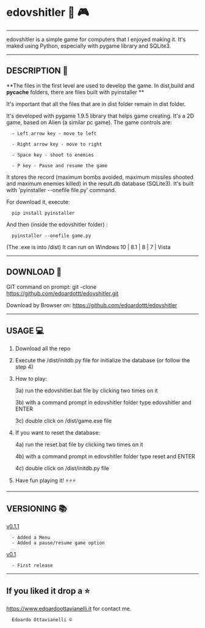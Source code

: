 # edovshitler 👾 🎮
---------------------

edovshitler is a simple game for computers that I enjoyed making it. It's maked using Python, especially with pygame library and SQLite3.

--------------------------
DESCRIPTION :mega:
--------------------------
**The files in the first level are used to develop the game. In dist,build and __pycache__ folders, there are files built with pyinstaller **

It's important that all the files that are in dist folder remain in dist folder.

It's developed with pygame 1.9.5 library that helps game creating. It's a 2D game, based on Alien (a similar pc game). The game controls are:

      - Left arrow key - move to left
      
      - Right arrow key - move to right
      
      - Space key - shoot to enemies
      
      - P key - Pause and resume the game
      
It stores the record (maximum bombs avoided, maximum missiles shooted and maximum enemies killed) in the result.db database (SQLite3). It's built with 'pyinstaller --onefile file.py' command.

For download it, execute:

      pip install pyinstaller

And then (inside the edovshitler folder) :

      pyinstaller --onefile game.py

(The .exe is into /dist)
It can run on Windows 10 | 8.1 | 8 | 7 | Vista

--------------------------
DOWNLOAD :satellite:
--------------------------

GIT command on prompt: git -clone https://github.com/edoardottt/edovshitler.git

Download by Browser on: https://github.com/edoardottt/edovshitler

--------------------------
USAGE :computer:
--------------------------

1) Download all the repo

2) Execute the /dist/initdb.py file for initialize the database (or follow the step 4)

3) How to play: 

      3a) run the edovshitler.bat file by clicking two times on it
      
      3b) with a command prompt in edovshitler folder type edovshitler and ENTER
      
      3c) double click on /dist/game.exe file
      
4) If you want to reset the database:

      4a) run the reset.bat file by clicking two times on it
      
      4b) with a command prompt in edovshitler folder type reset and ENTER
      
      4c) double click on /dist/initdb.py file
      
5) Have fun playing it!
:zap::zap::zap:

--------------------------
VERSIONING :books:
--------------------------

[v0.1.1](https://github.com/edoardottt/edovshitler/releases/tag/v0.1.1)

      - Added a Menu
      - Added a pause/resume game option

[v0.1](https://github.com/edoardottt/edovshitler/releases/tag/v0.1)
      
      - First release

--------------------------
If you liked it drop a :star:
--------------------------

https://www.edoardoottavianelli.it for contact me.


      Edoardo Ottavianelli ©
